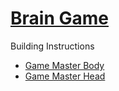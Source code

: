 # [Brain Game](https://education.lego.com/en-us/lessons/spike-life-hacks/brain-game)

Building Instructions
- [Game Master Body](https://education.lego.com/v3/assets/blt293eea581807678a/bltd0746117b01a34aa/5f8802c3e1d537018da30e20/brain-game-bi-pdf-book1of2.pdf)
- [Game Master Head](https://education.lego.com/v3/assets/blt293eea581807678a/bltb85fa1938f86d44d/5f880280c3d3c30be7c15202/brain-game-bi-pdf-book2of2.pdf)
